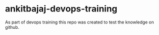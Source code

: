 # ankitbajaj-devops-training
As part of devops training this repo was created to test the knowledge on github.
